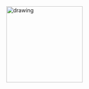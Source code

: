 <img src="[drawing.jpg](https://cdn.bountyhunter.co/file/097a86ee-103a-427e-ae23-f8a0ae6b3ca9.png)" alt="drawing" width="200"/>
